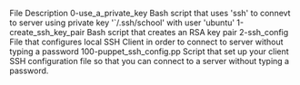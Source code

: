 File	Description
0-use_a_private_key	Bash script that uses 'ssh' to connevt to server using private key '`/.ssh/school' with user 'ubuntu'
1-create_ssh_key_pair	Bash script that creates an RSA key pair
2-ssh_config	File that configures local SSH Client in order to connect to server without typing a password
100-puppet_ssh_config.pp	Script that set up your client SSH configuration file so that you can connect to a server without typing a password.
